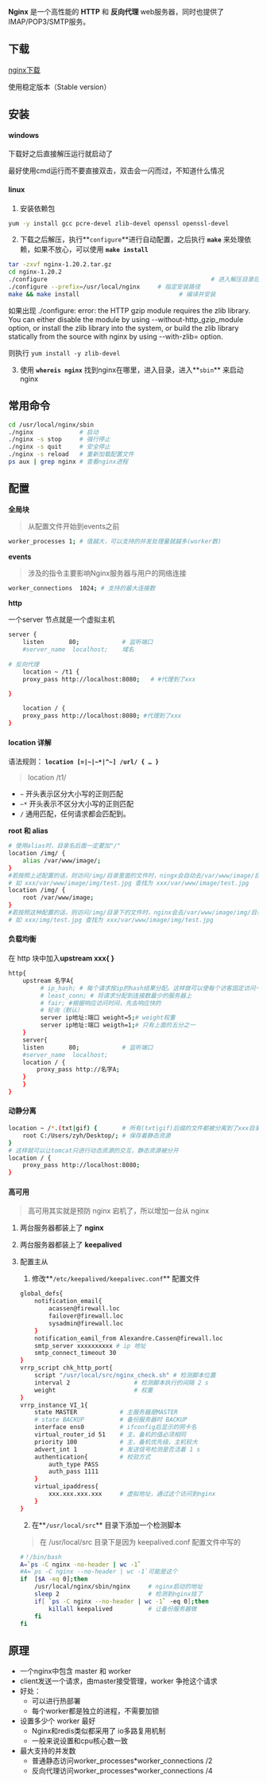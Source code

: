 **Nginx**  是一个高性能的 **HTTP** 和 **反向代理** web服务器，同时也提供了IMAP/POP3/SMTP服务。

## 下载

[nginx下载](http://nginx.org/en/download.html)

使用稳定版本（Stable version）

## 安装

#### windows

下载好之后直接解压运行就启动了

最好使用cmd运行而不要直接双击，双击会一闪而过，不知道什么情况

#### linux

1. 安装依赖包

~~~bash
yum -y install gcc pcre-devel zlib-devel openssl openssl-devel
~~~

2. 下载之后解压，执行**`configure`**进行自动配置，之后执行 **`make`** 来处理依赖，如果不放心，可以使用 **`make install`**

~~~bash
tar -zxvf nginx-1.20.2.tar.gz 
cd nginx-1.20.2
./configure 											 # 进入解压目录后执行配置命令 
./configure --prefix=/usr/local/nginx	  # 指定安装路径
make && make install						    # 编译并安装
~~~

如果出现 ./configure: error: the HTTP gzip module requires the zlib library.
You can either disable the module by using --without-http_gzip_module
option, or install the zlib library into the system, or build the zlib library
statically from the source with nginx by using --with-zlib=<path> option.

则执行 `yum install -y zlib-devel`

3. 使用 **`whereis nginx`** 找到nginx在哪里，进入目录，进入**`sbin`** 来启动nginx

## 常用命令

~~~bash
cd /usr/local/nginx/sbin
./nginx				# 启动
./nginx -s stop 	# 强行停止
./nginx -s quit		# 安全停止
./nginx -s reload	# 重新加载配置文件
ps aux | grep nginx # 查看nginx进程
~~~

## 配置

**全局块**

>  从配置文件开始到events之前

~~~bash
worker_processes 1;	# 值越大，可以支持的并发处理量就越多(worker数)
~~~

**events**

>  涉及的指令主要影响Nginx服务器与用户的网络连接

~~~bash
worker_connections  1024; # 支持的最大连接数
~~~

**http**

一个server 节点就是一个虚拟主机

~~~bash
server {
    listen       80;			# 监听端口	
    #server_name  localhost;	域名
    
# 反向代理    
    location ~ /t1 {
    proxy_pass http://localhost:8080;	# #代理到了xxx

}
    
    location / {		
    proxy_pass http://localhost:8080; #代理到了xxx
}
~~~

#### location 详解

语法规则： **`location [=|~|~*|^~] /url/ { … }`**

> location /t1/

- `~` 开头表示区分大小写的正则匹配
- `~*` 开头表示不区分大小写的正则匹配  
- `/` 通用匹配，任何请求都会匹配到。

**root 和 alias**

~~~bash
# 使用alias时，目录名后面一定要加"/"
location /img/ {
	alias /var/www/image/;
}
#若按照上述配置的话，则访问/img/目录里面的文件时，ningx会自动去/var/www/image/目录下找文件
# 如 xxx/var/www/image/img/test.jpg 查找为 xxx/var/www/image/test.jpg
location /img/ {
	root /var/www/image;
}
#若按照这种配置的话，则访问/img/目录下的文件时，nginx会去/var/www/image/img/目录下找文件
# 如 xxx/img/test.jpg 查找为 xxx/var/www/image/img/test.jpg
~~~

#### 负载均衡

在 http 块中加入**upstream xxx{	}**

~~~bash
http{
	upstream 名字A{
	  	 # ip_hash;	# 每个请求按ip的hash结果分配。这样做可以使每个访客固定访问一个后端服务器，可以解决session的问题
	 	 # least_conn; # 将请求分配到连接数最少的服务器上
		 # fair; #根据响应访问时间，先去响应快的
         # 轮询（默认）
         server ip地址:端口 weight=5;# weight权重
         server ip地址:端口 weigth=1;# 只有上面的五分之一
	}
	server{
    listen       80;			# 监听端口	
    #server_name  localhost;		
    location / {
    	proxy_pass http://名字A;
    }
	}
}
~~~

#### 动静分离

~~~bash
location ~ /*.(txt|gif) {		# 所有(txt|gif)后缀的文件都被分离到了xxx目录下
    root C:/Users/zyh/Desktop/;	# 保存着静态资源
}
# 这样就可以让tomcat只进行动态资源的交互，静态资源被分开
location / {
    proxy_pass http://localhost:8080; 
}
~~~

#### 高可用

> 高可用其实就是预防 nginx 宕机了，所以增加一台从 nginx

1. 两台服务器都装上了 **nginx**

2. 两台服务器都装上了 **keepalived**

3. 配置主从

    1. 修改**`/etc/keepalived/keepalivec.conf`** 配置文件

    ~~~bash
    global_defs{
    	notification_email{
    		acassen@firewall.loc
    		failover@firewall.loc
    		sysadmin@firewall.loc
    	}
    	notification_eamil_from Alexandre.Cassen@firewall.loc
    	smtp_server xxxxxxxxxx # ip 地址
    	smtp_connect_timeout 30
    }
    vrrp_script chk_http_port{
    	script "/usr/local/src/nginx_check.sh" # 检测脚本位置
    	interval 2 					# 检测脚本执行的间隔 2 s
    	weight						# 权重
    }
    vrrp_instance VI_1{
    	state MASTER			# 主服务器是MASTER
    	# state BACKUP			# 备份服务器时 BACKUP
    	interface ens0			# ifconfig后显示的网卡名
    	virtual_router_id 51	# 主、备机的值必须相同
    	priority 100			# 主、备机优先级，主机较大
    	advert_int 1			# 发送信号检测是否活着 1 s
    	authentication{			# 校验方式 
    		auth_type PASS		
    		auth_pass 1111
    	}
    	virtual_ipaddress{
    		xxx.xxx.xxx.xxx		# 虚拟地址，通过这个访问到nginx
    	}
    }
    ~~~
    
    2. 在**`/usr/local/src`** 目录下添加一个检测脚本
    
    > 在 /usr/local/src 目录下是因为 keepalived.conf 配置文件中写的
    
    ~~~bash
    #！/bin/bash
    A=`ps -C nginx -no-header | wc -1`
    #A=`ps -C nginx --no-header | wc -1`可能是这个
    if	[$A -eq 0];then
    	/usr/local/nginx/sbin/nginx 	# nginx启动的地址
    	sleep 2							# 检测到nginx挂了
    	if[ `ps -C nginx --no-header | wc -1` -eq 0];then
    		killall keepalived			# 让备份服务器做
    	fi
    fi
    ~~~

## 原理

- 一个nginx中包含 master 和 worker
- client发送一个请求，由master接受管理，worker 争抢这个请求
- 好处：
    - 可以进行热部署
    - 每个worker都是独立的进程，不需要加锁
- 设置多少个 worker 最好
    - Nginx和redis类似都采用了 io多路复用机制
    - 一般来说设置和cpu核心数一致
- 最大支持的并发数
    - 普通静态访问worker_processes*worker_connections /2
    - 反向代理访问worker_processes*worker_connections /4

